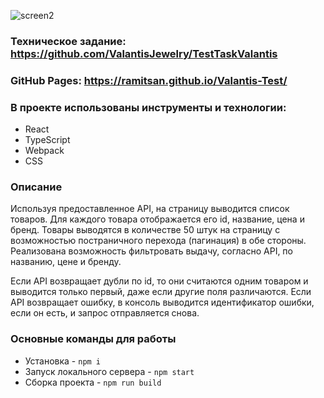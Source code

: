 
![screen2](https://github.com/Ramitsan/Valantis-Test/assets/45296707/d9caf5c7-4b85-4e6d-a4f6-900839ccb4f9)

### Техническое задание: https://github.com/ValantisJewelry/TestTaskValantis

### GitHub Pages: https://ramitsan.github.io/Valantis-Test/

### В проекте использованы инструменты и технологии:
- React
- TypeScript
- Webpack
- CSS
### Описание
Используя предоставленное API, на страницу выводится список товаров. Для каждого товара отображается его id, название, цена и бренд.
Товары выводятся в количестве 50 штук на страницу с возможностью постраничного перехода (пагинация) в обе стороны.
Реализована возможность фильтровать выдачу, согласно API, по названию, цене и бренду.

Если API возвращает дубли по id, то они считаются одним товаром и выводится только первый, даже если другие поля различаются. 
Если API возвращает ошибку, в консоль выводится идентификатор ошибки, если он есть, и запрос отправляется снова.

### Основные команды для работы
* Установка - `npm i`
* Запуск локального сервера - `npm start`
* Сборка проекта - `npm run build`
